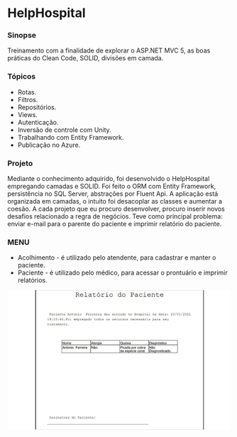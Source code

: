 # HelpHospital

### Sinopse ###
<p> 
  Treinamento com a finalidade de explorar o ASP.NET MVC 5, as boas práticas do Clean Code, SOLID, divisões em camada.
</p>

### Tópicos ###

*	Rotas.
*	Filtros.
*	Repositórios.
*	Views.
*	Autenticação.
*	Inversão de controle com Unity.
*	Trabalhando com Entity Framework.
*	Publicação no Azure.

### Projeto ###

<p> 
Mediante o conhecimento adquirido, foi desenvolvido o HelpHospital empregando camadas e SOLID. Foi feito o ORM com Entity Framework, persistência no SQL Server, abstrações por Fluent Api. A aplicação está organizada em camadas, o intuito foi desacoplar as classes e aumentar a coesão. A cada projeto que eu procuro desenvolver, procuro inserir novos desafios relacionado a regra de negócios. Teve como principal problema: enviar e-mail para o parente do paciente e imprimir relatório do paciente.
</p> 

### MENU ###

* Acolhimento - é utilizado pelo atendente, para cadastrar e manter o paciente.
* Paciente - é utilizado pelo médico, para acessar o prontuário e imprimir relatórios.



<p align="center">
  <img src="https://github.com/Jeffconexion/HelpHospital/blob/main/helpHospital.gif" />
</p>
